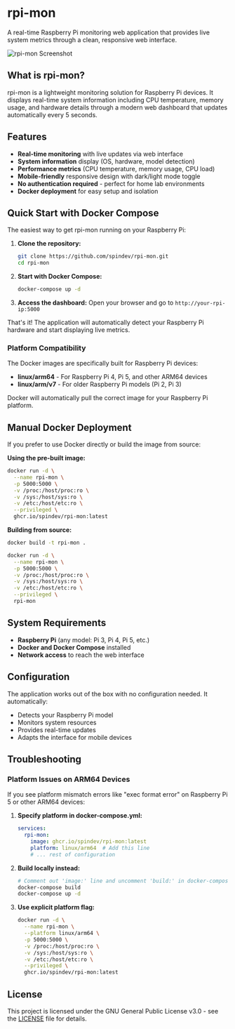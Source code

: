 # rpi-mon

A real-time Raspberry Pi monitoring web application that provides live system metrics through a clean, responsive web interface.

![rpi-mon Screenshot](https://github.com/user-attachments/assets/c50c4747-c22d-47b8-b5bf-09033a04d9b9)

## What is rpi-mon?

rpi-mon is a lightweight monitoring solution for Raspberry Pi devices. It displays real-time system information including CPU temperature, memory usage, and hardware details through a modern web dashboard that updates automatically every 5 seconds.

## Features

- **Real-time monitoring** with live updates via web interface
- **System information** display (OS, hardware, model detection)
- **Performance metrics** (CPU temperature, memory usage, CPU load)
- **Mobile-friendly** responsive design with dark/light mode toggle
- **No authentication required** - perfect for home lab environments
- **Docker deployment** for easy setup and isolation

## Quick Start with Docker Compose

The easiest way to get rpi-mon running on your Raspberry Pi:

1. **Clone the repository:**
   ```bash
   git clone https://github.com/spindev/rpi-mon.git
   cd rpi-mon
   ```

2. **Start with Docker Compose:**
   ```bash
   docker-compose up -d
   ```

3. **Access the dashboard:**
   Open your browser and go to `http://your-rpi-ip:5000`

That's it! The application will automatically detect your Raspberry Pi hardware and start displaying live metrics.

### Platform Compatibility

The Docker images are specifically built for Raspberry Pi devices:
- **linux/arm64** - For Raspberry Pi 4, Pi 5, and other ARM64 devices
- **linux/arm/v7** - For older Raspberry Pi models (Pi 2, Pi 3)

Docker will automatically pull the correct image for your Raspberry Pi platform.

## Manual Docker Deployment

If you prefer to use Docker directly or build the image from source:

**Using the pre-built image:**
```bash
docker run -d \
  --name rpi-mon \
  -p 5000:5000 \
  -v /proc:/host/proc:ro \
  -v /sys:/host/sys:ro \
  -v /etc:/host/etc:ro \
  --privileged \
  ghcr.io/spindev/rpi-mon:latest
```

**Building from source:**
```bash
docker build -t rpi-mon .

docker run -d \
  --name rpi-mon \
  -p 5000:5000 \
  -v /proc:/host/proc:ro \
  -v /sys:/host/sys:ro \
  -v /etc:/host/etc:ro \
  --privileged \
  rpi-mon
```

## System Requirements

- **Raspberry Pi** (any model: Pi 3, Pi 4, Pi 5, etc.)
- **Docker and Docker Compose** installed
- **Network access** to reach the web interface

## Configuration

The application works out of the box with no configuration needed. It automatically:
- Detects your Raspberry Pi model
- Monitors system resources
- Provides real-time updates
- Adapts the interface for mobile devices

## Troubleshooting

### Platform Issues on ARM64 Devices

If you see platform mismatch errors like "exec format error" on Raspberry Pi 5 or other ARM64 devices:

1. **Specify platform in docker-compose.yml:**
   ```yaml
   services:
     rpi-mon:
       image: ghcr.io/spindev/rpi-mon:latest
       platform: linux/arm64  # Add this line
       # ... rest of configuration
   ```

2. **Build locally instead:**
   ```bash
   # Comment out 'image:' line and uncomment 'build:' in docker-compose.yml
   docker-compose build
   docker-compose up -d
   ```

3. **Use explicit platform flag:**
   ```bash
   docker run -d \
     --name rpi-mon \
     --platform linux/arm64 \
     -p 5000:5000 \
     -v /proc:/host/proc:ro \
     -v /sys:/host/sys:ro \
     -v /etc:/host/etc:ro \
     --privileged \
     ghcr.io/spindev/rpi-mon:latest
   ```

## License

This project is licensed under the GNU General Public License v3.0 - see the [LICENSE](LICENSE) file for details.